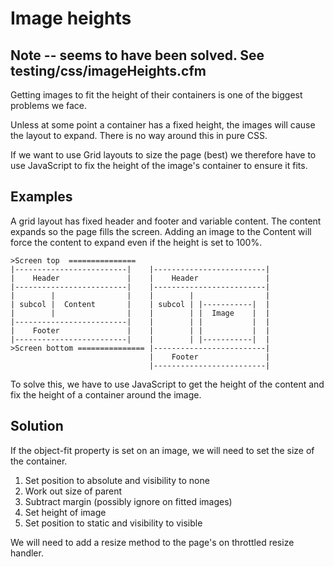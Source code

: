 # Image heights

## Note -- seems to have been solved. See testing/css/imageHeights.cfm

Getting images to fit the height of their containers is one of the biggest problems we face.

Unless at some point a container has a fixed height, the images will cause the layout to expand. There is no way around this in pure CSS.

If we want to use Grid layouts to size the page (best) we therefore have to use JavaScript to fix the height of the image's container to ensure it fits.

## Examples

A grid layout has fixed header and footer and variable content. The content expands so the page fills the screen. Adding an image to the Content will force the content to expand even if the height is set to 100%.

```
>Screen top  ===============
|-------------------------|    |-------------------------|    
|    Header               |    |    Header               |    
|-------------------------|    |-------------------------|    
|        |                |    |        |                |    
| subcol |  Content       |    | subcol | |-----------|  |    
|        |                |    |        | |  Image    |  |    
|-------------------------|    |        | |           |  | 
|    Footer               |    |        | |           |  | 
|-------------------------|    |        | |-----------|  |     
>Screen bottom =============== |-------------------------|    
                               |    Footer               |    
                               |-------------------------|
```

To solve this, we have to use JavaScript to get the height of the content and fix the height of a container around the image.

## Solution

If the object-fit property is set on an image, we will need to set the size of the container.

1. Set position to absolute and visibility to none
2. Work out size of parent
3. Subtract margin (possibly ignore on fitted images)
4. Set height of image
5. Set position to static and visibility to visible

We will need to add a resize method to the page's on throttled resize handler.
